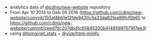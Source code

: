  - analytics data of [@cdnjs/new-website](https://github.com/cdnjs/new-website) repository
  - From Apr 10 2014 to Deb 26 2016 (https://github.com/cdnjs/new-website/commit/150af4bb1e12fde9430c5a33da82fea89fcf0b65 to https://github.com/cdnjs/new-website/commit/ceed7dc207dbd1c65845350b41495997079f7ee3)
 - using [@tomgi/git_stats](https://github.com/tomgi/git_stats) + [@yize/html-minify](https://github.com/yize/html-minify)
